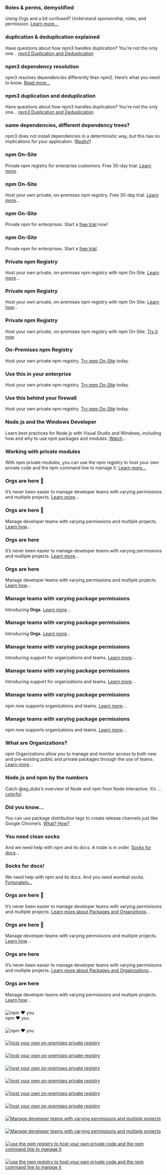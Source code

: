 ### Roles & perms, demystified
Using Orgs and a bit confused? Understand sponsorship, roles, and permission. [Learn more…](https://docs.npmjs.com/orgs/sponsorship?utm_campaign=20160105box "Sponsorship")

### duplication & deduplication explained
Have questions about how npm3 handles duplication? You’re not the only one… [npm3 Duplication and Deduplication](https://docs.npmjs.com/how-npm-works/npm3-dupe?utm_campaign=20160105box "npm3 Duplication and Deduplication")

### npm3 dependency resolution
npm3 resolves dependencies differently than npm2. Here’s what you need to know. [Read more…](https://docs.npmjs.com/how-npm-works/npm3?utm_campaign=20160105box "npm v3 Dependency Resolution")

### npm3 duplication and deduplication
Have questions about how npm3 handles duplication? You’re not the only one… [npm3 Duplication and Deduplication](https://docs.npmjs.com/how-npm-works/npm3-dupe?utm_campaign=20160105box "npm3 Duplication and Deduplication")

### same dependencies, different dependency trees?
npm3 does not install dependencies in a deterministic way, but this has no implications for your application. ([Really!](https://docs.npmjs.com/how-npm-works/npm3-nondet?utm_campaign=20160105box "npm3 Non-determinism"))

### npm On-Site
Private npm registry for enterprise customers. Free 30-day trial. [Learn more](https://www.npmjs.com/npm/on-site?utm_campaign=20160105box "npm On-Site").

### npm On-Site
Host your own private, on-premises npm registry. Free 30-day trial. [Learn more](https://www.npmjs.com/npm/on-site?utm_campaign=20160105box "npm On-Site")…

### npm On-Site
Private npm for enterprises. Start a [free trial](https://www.npmjs.com/npm/on-site?utm_campaign=20160105box "npm On-Site") now!

### npm On-Site
Private npm for enterprises. Start a [free trial](https://www.npmjs.com/npm/on-site?utm_campaign=20160105box "npm On-Site").

### Private npm Registry
Host your own private, on-premises npm registry with npm On-Site. [Learn more](https://www.npmjs.com/npm/on-site?utm_campaign=20160105box "npm On-Site")…

### Private npm Registry
Host your own private, on-premises npm registry with npm On-Site. [Learn how](https://www.npmjs.com/npm/on-site?utm_campaign=20160105box "npm On-Site")…

### Private npm Registry
Host your own private, on-premises npm registry with npm On-Site. [Try it now](https://www.npmjs.com/npm/on-site?utm_campaign=20160105box "npm On-Site").

### On-Premises npm Registry
Host your own private npm registry. [Try npm On-Site](https://www.npmjs.com/npm/on-site?utm_campaign=20160105box "npm On-Site") today.

### Use this in your enterprise
Host your own private npm registry. [Try npm On-Site](https://www.npmjs.com/npm/on-site?utm_campaign=20160105box "npm On-Site") today.

### Use this behind your firewall
Host your own private npm registry. [Try npm On-Site](https://www.npmjs.com/npm/on-site?utm_campaign=20160105box "npm On-Site") today.

### Node.js and the Windows Developer
Learn best practices for Node.js with Visual Studio and Windows, including how and why to use npm packages and modules. [Watch](http://npm.me/i0 "Node.js and the Windows Developer")…

### Working with private modules
With npm private modules, you can use the npm registry to host your own private code and the npm command line to manage it. [Learn more…](https://docs.npmjs.com/private-modules/intro?utm_campaign=20160105box "Working with private modules")

### Orgs are here 🎉
It’s never been easier to manage developer teams with varying permissions and multiple projects. [Learn more](https://www.npmjs.com/npm/private-packages/#organizations "Private Packages and Organizations")…

### Orgs are here 🎉
Manage developer teams with varying permissions and multiple projects. [Learn how](https://www.npmjs.com/npm/private-packages/#organizations "Private Packages and Organizations")…

### Orgs are here
It’s never been easier to manage developer teams with varying permissions and multiple projects. [Learn more](https://www.npmjs.com/npm/private-packages/learn-more/?utm_campaign=20160105box "Private Packages and Organizations")…

### Orgs are here 
Manage developer teams with varying permissions and multiple projects. [Learn how](https://www.npmjs.com/npm/private-packages/learn-more/?utm_campaign=20160105box "Private Packages and Organizations")…

### Manage teams with varying package permissions
Introducing __Orgs__. [Learn more](https://www.npmjs.com/npm/private-packages/learn-more/?utm_campaign=20160105box "Private Packages and Organizations")…

### Manage teams with varying package permissions
Introducing __Orgs__. [Learn more](https://www.npmjs.com/npm/private-packages/#organizations "Private Packages and Organizations")…

### Manage teams with varying package permissions
Introducing support for organizations and teams. [Learn more](https://www.npmjs.com/npm/private-packages/learn-more/?utm_campaign=20160105box "Private Packages and Organizations")…

### Manage teams with varying package permissions
Introducing support for organizations and teams. [Learn more](https://www.npmjs.com/npm/private-packages/#organizations "Private Packages and Organizations")…

### Manage teams with varying package permissions
npm now supports organizations and teams. [Learn more](https://www.npmjs.com/npm/private-packages/learn-more/?utm_campaign=20160105box "Private Packages and Organizations")…

### Manage teams with varying package permissions
npm now supports organizations and teams. [Learn more](https://www.npmjs.com/npm/private-packages/#organizations "Private Packages and Organizations")…

### What are Organizations?
npm Organizations allow you to manage and monitor access to both new and pre-existing public and private packages through the use of teams. [Learn more](https://docs.npmjs.com/orgs/what-are-orgs?utm_campaign=20160105box "What are Organizations?")…

### Node.js and npm by the numbers
Catch @ag_dubs’s overview of Node and npm from Node Interactive. It’s … [colorful](https://www.youtube.com/watch?v=5ikjwX2ur2U&index=4&list=PLfMzBWSH11xYjL8oFumSfzOf6-kr8_t-o "Node.js and npm by Numbers").

### Did you know…
You can use package distribution tags to create release channels just like Google Chrome’s. [What? How?](https://medium.com/greenkeeper-blog/one-simple-trick-for-javascript-package-maintainers-to-avoid-breaking-their-user-s-software-and-to-6edf06dc5617#.atyxoqdlr "One simple trick for JavaScript package maintainers to avoid breaking their user’s software and to ship stable releases")

### You need clean socks
And we need help with npm and its docs. A trade is in order. [Socks for docs](http://blog.npmjs.org/post/131990066735/npm-weekly-34-easy-readmes-improved?utm_campaign=20160105box)…

### Socks for docs!
We need help with npm and its docs. And you need wombat socks. [Fortunately…](http://blog.npmjs.org/post/131990066735/npm-weekly-34-easy-readmes-improved?utm_campaign=20160105box)

### Orgs are here 🎉
It’s never been easier to manage developer teams with varying permisisons and multiple projects. [Learn more about Packages and Organiztions](https://www.npmjs.com/npm/private-packages/#organizations "Private Packages and Organizations")…

### Orgs are here 🎉
Manage developer teams with varying permisisons and multiple projects. [Learn how](https://www.npmjs.com/npm/private-packages/#organizations "Private Packages and Organizations")…

### Orgs are here
It’s never been easier to manage developer teams with varying permisisons and multiple projects. [Learn more about Packages and Orgainzations](https://www.npmjs.com/npm/private-packages/learn-more/?utm_campaign=20160105box "Private Packages and Organizations")…

### Orgs are here 
Manage developer teams with varying permisisons and multiple projects. [Learn how](https://www.npmjs.com/npm/private-packages/learn-more/?utm_campaign=20160105box "Private Packages and Organizations")…

###  
<a href=""></a><img src="https://partners.npmjs.com/mktg/20160105/haggis-type-342x100.jpg" alt="npm &hearts; you" style="min-width: 100%; max-width: 100%;">
npm &hearts; you

###  
<a href=""></a><img src="https://partners.npmjs.com/mktg/20160105/haggis-type-342x342.jpg" alt="npm &hearts; you" style="min-width: 100%; max-width: 100%;">

###  
<a href="http://npm.me/y0" title="host your own on-premises private registry"><img src="https://partners.npmjs.com/mktg/20160105/on-site-342x100-blue.png" alt="host your own on-premises private registry" style="min-width: 100%; max-width: 100%;"></a>

###  
<a href="http://npm.me/d0" title="host your own on-premises private registry"><img src="https://partners.npmjs.com/mktg/20160105/on-site-342x100-dark.png" alt="host your own on-premises private registry" style="min-width: 100%; max-width: 100%;"></a>

###  
<a href="http://npm.me/f0" title="host your own on-premises private registry"><img src="https://partners.npmjs.com/mktg/20160105/on-site-342x100-gray.png" alt="host your own on-premises private registry" style="min-width: 100%; max-width: 100%;"></a>

###  
<a href="http://npm.me/h0" title="host your own on-premises private registry"><img src="https://partners.npmjs.com/mktg/20160105/on-site-342x342-blue.png" alt="host your own on-premises private registry" style="min-width: 100%; max-width: 100%;"></a>

###  
<a href="http://npm.me/g1" title="host your own on-premises private registry"><img src="https://partners.npmjs.com/mktg/20160105/on-site-342x342-dark.png" alt="host your own on-premises private registry" style="min-width: 100%; max-width: 100%;"></a>

###  
<a href="http://npm.me/g2" title="host your own on-premises private registry"><img src="https://partners.npmjs.com/mktg/20160105/on-site-342x342-gray.png" alt="host your own on-premises private registry" style="min-width: 100%; max-width: 100%;"></a>

###  
<a href="http://npm.me/f1" title="Manage developer teams with varying permisisons and multiple projects"><img src="https://partners.npmjs.com/mktg/20160105/orgs-342x100-white.png" alt="Manage developer teams with varying permisisons and multiple projects" style="min-width: 100%; max-width: 100%;"></a>

###  
<a href="http://npm.me/u0" title="Manage developer teams with varying permisisons and multiple projects"><img src="https://partners.npmjs.com/mktg/20160105/orgs-342x342-white.jpg" alt="Manage developer teams with varying permisisons and multiple projects" style="min-width: 100%; max-width: 100%;"></a>

###  
<a href="http://npm.me/v0" title="Use the npm registry to host your own private code and the npm command line to manage it"><img src="https://partners.npmjs.com/mktg/20160105/private-342x100-gray.jpg" alt="use the npm registry to host your own private code and the npm command line to manage it" style="min-width: 100%; max-width: 100%;"></a>

###  
<a href="http://npm.me/c0" title="Use the npm registry to host your own private code and the npm command line to manage it"><img src="https://partners.npmjs.com/mktg/20160105/private-342x342-gray.png" alt="use the npm registry to host your own private code and the npm command line to manage it" style="min-width: 100%; max-width: 100%;"></a>
